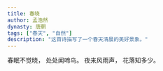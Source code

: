 ```yaml
---
title: 春晓
author: 孟浩然
dynasty: 唐朝
tags: ["春天", "自然"]
description: "这首诗描写了一个春天清晨的美好景象。"
---
```


春眠不觉晓，
处处闻啼鸟。
夜来风雨声，
花落知多少。
